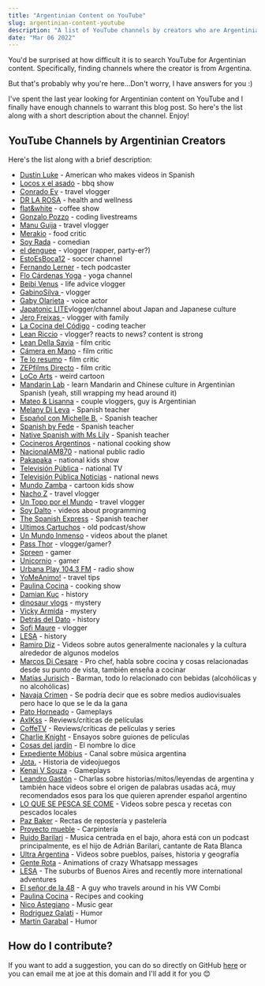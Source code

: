 ```yaml
---
title: "Argentinian Content on YouTube"
slug: argentinian-content-youtube
description: "A list of YouTube channels by creators who are Argentinian and speak with a Rioplatense accent."
date: "Mar 06 2022"
---
```


You'd be surprised at how difficult it is to search YouTube for Argentinian content. Specifically, finding channels where the creator is from Argentina.

But that's probably why you're here...Don't worry, I have answers for you :)

I've spent the last year looking for Argentinian content on YouTube and I finally have enough channels to warrant this blog post. So here's the list along with a short description about the channel. Enjoy!

## YouTube Channels by Argentinian Creators

Here's the list along with a brief description:

- [Dustin Luke](https://www.youtube.com/@TheDustinLuke) - American who makes videos in Spanish
- [Locos x el asado](https://www.youtube.com/@LocosXelAsadoOficial) - bbq show
- [Conrado Ev](https://www.youtube.com/channel/UCOhViNt_1QIxKbwEfUyqYPA) - travel vlogger
- [DR LA ROSA](https://www.youtube.com/channel/UCqA4L7zgzJFS01F2km1yiDw) - health and wellness
- [flat&white](https://www.youtube.com/channel/UCeFT63uWUy8_ZWBPw-agX9g) - coffee show
- [Gonzalo Pozzo](https://www.youtube.com/user/gooncii) - coding livestreams
- [Manu Guija](https://www.youtube.com/@ManuGuija/featured) - travel vlogger
- [Merakio](https://www.youtube.com/@Merakio) - food critic
- [Soy Rada](https://www.youtube.com/@SoyRada) - comedian
- [el denguee](https://www.youtube.com/@eldenguee) - vlogger (rapper, party-er?)
- [EstoEsBoca12](https://www.youtube.com/@EstoEsBoca12) - soccer channel
- [Fernando Lerner](https://www.youtube.com/user/Shadowlair2) - tech podcaster 
- [Flo Cárdenas Yoga](https://www.youtube.com/@flocardenas) - yoga channel
- [Beibi Venus](https://www.youtube.com/@beibivenus) - life advice vlogger
- [GabinoSilva ](https://www.youtube.com/@GabinoSilva) - vlogger
- [Gaby Olarieta](https://www.youtube.com/@GabyOlarieta) - voice actor
- [Japatonic LITE](https://www.youtube.com/@JapatonicLITE)vlogger/channel about Japan and Japanese culture
- [Jero Freixas ](https://www.youtube.com/@JeroFreixas) - vlogger with family
- [La Cocina del Código](https://www.youtube.com/channel/UCY2ogSxB2beBNBRMKU_dXzA) - coding teacher
- [Lean Riccio](https://www.youtube.com/@LeanRiccio) - vlogger? reacts to news? content is strong
- [Lean Della Savia](https://www.youtube.com/user/WaRCh1eFL) - film critic
- [Cámera en Mano](https://www.youtube.com/@CamaraenMano) - film critic
- [Te lo resumo](https://www.youtube.com/@Teloresumoasinomas) - film critic
- [ZEPfilms Directo](https://www.youtube.com/@ZEPFILMSDirecto) - film critic
- [LoCo Arts](https://www.youtube.com/@AlejoYValentinaOficial) - weird cartoon
- [Mandarin Lab](https://www.youtube.com/@MandarinLab) - learn Mandarin and Chinese culture in Argentinian Spanish (yeah, still wrapping my head around it)
- [Mateo & Lisanna](https://www.youtube.com/@MateoLisanna) - couple vloggers, guy is Argentinian
- [Melany Di Leva](https://www.youtube.com/channel/UCDzfIZbKF4kJ8tkv2siOjYg) - Spanish teacher
- [Español con Michelle B.](https://www.youtube.com/@espanolconmichelleb) - Spanish teacher
- [Spanish by Fede](https://www.youtube.com/channel/UCjHzCHSGgTCk6VsNqIoCaPQ) - Spanish teacher
- [Native Spanish with Ms Lily](https://www.youtube.com/channel/UCJyXMwNmEnm9Tb9TH6SEWeA) - Spanish teacher
- [Cocineros Argentinos](https://www.youtube.com/user/cocinerosarg) - national cooking show
- [NacionalAM870](https://www.youtube.com/@laradiopublica) - national public radio
- [Pakapaka](https://www.youtube.com/user/CanalPakapaka) - national kids show
- [Televisión Pública](https://www.youtube.com/user/TVPublicaArgentina) - national TV
- [Televisión Pública Noticias](https://www.youtube.com/channel/UCqmZBc7T8J5TFuRT5uf-j_g) - national news
- [Mundo Zamba](https://www.youtube.com/@mundozamba) - cartoon kids show
- [Nacho Z](https://www.youtube.com/@soynachoz) - travel vlogger
- [Un Topo por el Mundo](https://www.youtube.com/@topo) - travel vlogger
- [Soy Dalto](https://www.youtube.com/@soydalto) - videos about programming
- [The Spanish Express](https://www.youtube.com/channel/UCRFydngFN_ZA6rxMhu7pl7g) - Spanish teacher
- [Ultimos Cartuchos](https://www.youtube.com/@UltimosCartuchos) - old podcast/show
- [Un Mundo Inmenso](https://www.youtube.com/@UnMundoInmenso) - videos about the planet
- [Pass Thor](https://www.youtube.com/@PassThor) - vlogger/gamer?
- [Spreen](https://www.youtube.com/channel/UCgTOIiEgjm58xLjHvDjmgdA) - gamer
- [Unicornio](https://www.youtube.com/@UnicornioPerro) - gamer
- [Urbana Play 104.3 FM](https://www.youtube.com/@UrbanaPlayFM) - radio show
- [YoMeAnimo!](https://www.youtube.com/@yomeanimo) - travel tips
- [Paulina Cocina](https://youtube.com/@paulinacocina) - cooking show
- [Damian Kuc](https://youtube.com/@DamianKucOficial) - history 
- [dinosaur vlogs](https://www.youtube.com/@DinosaurVlogs)  - mystery
- [Vicky Armida](https://youtube.com/@VickyArmida) - mystery
- [Detrás del Dato](https://www.youtube.com/@DetrasdelDato) - history
- [Sofi Maure](https://www.youtube.com/@SofiMaure) - vlogger
- [LESA](https://www.youtube.com/@Lesa) - history
- [Ramiro Diz](https://youtube.com/@dizramiro) - Videos sobre autos generalmente nacionales y la cultura alrededor de algunos modelos
- [Marcos Di Cesare](https://youtube.com/@MarcosDiCesare) - Pro chef, habla sobre cocina y cosas relacionadas desde su punto de vista, también enseña a cocinar
- [Matias Jurisich](https://youtube.com/@matiasjurisich) - Barman, todo lo relacionado con bebidas (alcohólicas y no alcohólicas)
- [Navaja Crimen](https://youtube.com/@matiasjurisich) - Se podría decir que es sobre medios audiovisuales pero hace lo que se le da la gana
- [Pato Horneado](https://youtube.com/@PatoHorneado) - Gameplays
- [AxlKss](https://youtube.com/@PatoHorneado) - Reviews/críticas de películas
- [CoffeTV](https://youtube.com/@CoffeTV) - Reviews/críticas de películas y series
- [Charlie Knight](https://youtube.com/@TheMrCharlieKnight) - Ensayos sobre guiones de películas
- [Cosas del jardín](https://youtube.com/@CosasdelJardin) - El nombre lo dice
- [Expediente Möbius](https://youtube.com/@expedientemobius) - Canal sobre música argentina
- [Jota.](https://youtube.com/@Jota.) - Historia de videojuegos
- [Kenai V Souza](https://youtube.com/@KenaiSouza) - Gameplays
- [Leandro Gastón](https://youtube.com/@LeanGiottonini) - Charlas sobre historias/mitos/leyendas de argentina y también hace videos sobre el origen de palabras usadas acá, muy recomendados esos para los que quieren aprender español argentino
- [LO QUE SE PESCA SE COME](https://youtube.com/@loquesepescasecome) - Videos sobre pesca y recetas con pescados locales
- [Paz Baker](https://youtube.com/@pazbaker) - Rectas de repostería y pastelería
- [Proyecto mueble](https://youtube.com/@pazbaker) - Carpintería
- [Ruido Barilari](https://youtube.com/@RuidoBarilari) - Musica centrada en el bajo, ahora está con un podcast principalmente, es el hijo de Adrián Barilari, cantante de Rata Blanca
- [Ultra Argentina](https://youtube.com/@UltraArgentina) - Videos sobre pueblos, países, historia y geografía
- [Gente Rota](https://www.youtube.com/c/GabrielLucero) - Animations of crazy Whatsapp messages
- [LESA](https://www.youtube.com/@Lesa/about) - The suburbs of Buenos Aires and recently more international adventures
- [El señor de la 48](https://www.youtube.com/@Elsenordela48) - A guy who travels around in his VW Combi
- [Paulina Cocina](https://www.youtube.com/user/paulinacocina) - Recipes and cooking
- [Nico Astegiano](https://www.youtube.com/@NicoAstegiano/) - Music gear
- [Rodriguez Galati](https://www.youtube.com/channel/UCfurPtvn7AE3mGltAevzdKQ) - Humor
- [Martín Garabal](https://www.youtube.com/channel/UCfa9Gpzera_9WNOX0L8SnVA) - Humor

## How do I contribute?

If you want to add a suggestion, you can do so directly on GitHub [here](https://github.com/jsjoeio/speak-argentinian-spanish) or you can email me at joe at this domain and I'll add it for you 😊
